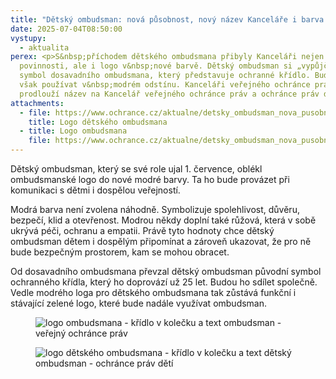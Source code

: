 ```yaml
---
title: "Dětský ombudsman: nová působnost, nový název Kanceláře i barva loga "
date: 2025-07-04T08:50:00
vystupy:
  - aktualita
perex: <p>S&nbsp;příchodem dětského ombudsmana přibyly Kanceláři nejen další
  povinnosti, ale i logo v&nbsp;nové barvě. Dětský ombudsman si „vypůjčil“
  symbol dosavadního ombudsmana, který představuje ochranné křídlo. Bude jej
  však používat v&nbsp;modrém odstínu. Kanceláři veřejného ochránce práv se
  prodlouží název na Kancelář veřejného ochránce práv a ochránce práv dětí.</p>
attachments:
  - file: https://www.ochrance.cz/aktualne/detsky_ombudsman_nova_pusobnost_novy_nazev_kancelare_i_barva_loga/do_logo.png
    title: Logo dětského ombudsmana
  - title: Logo ombudsmana
    file: https://www.ochrance.cz/aktualne/detsky_ombudsman_nova_pusobnost_novy_nazev_kancelare_i_barva_loga/ombudsman_logo.png
---
```

<p>Dětský ombudsman, který se své role ujal 1. července, oblékl ombudsmanské logo do nové modré barvy. Ta ho bude provázet při komunikaci s dětmi i dospělou veřejností.&nbsp;</p>
<p>Modrá barva není zvolena náhodně. Symbolizuje spolehlivost, důvěru, bezpečí, klid a otevřenost. Modrou někdy doplní také růžová, která v&nbsp;sobě ukrývá péči, ochranu a empatii. Právě tyto hodnoty chce dětský ombudsman dětem i dospělým připomínat a zároveň ukazovat, že pro ně bude bezpečným prostorem, kam se mohou obracet.&nbsp;</p>
<p>Od dosavadního ombudsmana převzal dětský ombudsman původní symbol ochranného křídla, který ho doprovází už 25 let. Budou ho sdílet společně. Vedle modrého loga pro dětského ombudsmana tak zůstává funkční i stávající zelené logo, které bude nadále využívat ombudsman.</p>
<figure class="image">
<img src="https://www.ochrance.cz/aktualne/detsky_ombudsman_nova_pusobnost_novy_nazev_kancelare_i_barva_loga/ombudsman_logo.png" alt="logo ombudsmana - křídlo v kolečku a text ombudsman - veřejný ochránce práv "></figure>
<figure class="image">
<img src="https://www.ochrance.cz/aktualne/detsky_ombudsman_nova_pusobnost_novy_nazev_kancelare_i_barva_loga/do_logo.png" alt="logo dětského ombudsmana - křídlo v kolečku a text dětský ombudsman - ochránce práv dětí "></figure>
